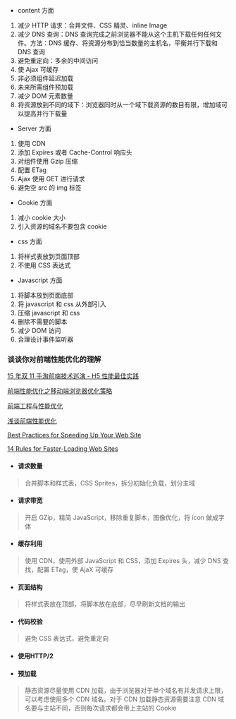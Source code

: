 - content 方面

1.  减少 HTTP 请求：合并文件、CSS 精灵、inline Image
2.  减少 DNS 查询：DNS 查询完成之前浏览器不能从这个主机下载任何任何文件。方法：DNS 缓存、将资源分布到恰当数量的主机名，平衡并行下载和 DNS 查询
3.  避免重定向：多余的中间访问
4.  使 Ajax 可缓存
5.  非必须组件延迟加载
6.  未来所需组件预加载
7.  减少 DOM 元素数量
8.  将资源放到不同的域下：浏览器同时从一个域下载资源的数目有限，增加域可以提高并行下载量

- Server 方面

1. 使用 CDN
2. 添加 Expires 或者 Cache-Control 响应头
3. 对组件使用 Gzip 压缩
4. 配置 ETag
5. Ajax 使用 GET 进行请求
6. 避免空 src 的 img 标签

- Cookie 方面

1. 减小 cookie 大小
2. 引入资源的域名不要包含 cookie

- css 方面

1. 将样式表放到页面顶部
2. 不使用 CSS 表达式

- Javascript 方面

1. 将脚本放到页面底部
2. 将 javascript 和 css 从外部引入
3. 压缩 javascript 和 css
4. 删除不需要的脚本
5. 减少 DOM 访问
6. 合理设计事件监听器

### 谈谈你对前端性能优化的理解

[15 年双 11 手淘前端技术巡演 - H5 性能最佳实践](https://github.com/amfe/article/issues/21)

[前端性能优化之移动端浏览器优化策略](https://juejin.im/post/5a45d8e2f265da431e1715b9)

[前端工程与性能优化](https://div.io/topic/371)

[浅谈前端性能优化](https://www.jianshu.com/p/ead7dab72cd6)

[Best Practices for Speeding Up Your Web Site](https://developer.yahoo.com/performance/rules.html?guccounter=1)

[14 Rules for Faster-Loading Web Sites](http://stevesouders.com/hpws/rules.php)

- <h4>请求数量</h4>

> 合并脚本和样式表，CSS Sprites，拆分初始化负载，划分主域

- <h4>请求带宽</h4>

> 开启 GZip，精简 JavaScript，移除重复脚本，图像优化，将 icon 做成字体

- <h4>缓存利用</h4>

> 使用 CDN，使用外部 JavaScript 和 CSS，添加 Expires 头，减少 DNS 查找，配置 ETag，使 AjaX 可缓存

- <h4>页面结构</h4>

> 将样式表放在顶部，将脚本放在底部，尽早刷新文档的输出

- <h4>代码校验</h4>

> 避免 CSS 表达式，避免重定向

- <h4>使用HTTP/2</h4>

- <h4>预加载</h4>

> 静态资源尽量使用 CDN 加载，由于浏览器对于单个域名有并发请求上限，可以考虑使用多个 CDN 域名。对于 CDN 加载静态资源需要注意 CDN 域名要与主站不同，否则每次请求都会带上主站的 Cookie
